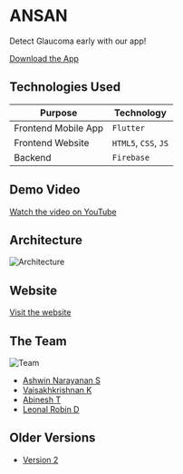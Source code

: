 # ANSAN

Detect Glaucoma early with our app!

[Download the App](https://github.com/Ashrockzzz2003/ansan_v3/releases/download/v3/app-release.apk)

## Technologies Used

| Purpose | Technology |
| ------- | ---------- |
| Frontend Mobile App | `Flutter` |
| Frontend Website | `HTML5`, `CSS`, `JS` |
| Backend | `Firebase` |

## Demo Video

[Watch the video on YouTube](https://youtu.be/vdqqqxFJ0Eg)

## Architecture

![Architecture](https://i.imgur.com/OHPk704.png)

## Website

[Visit the website](https://ansan.cb.amrita.edu)

## The Team

![Team](https://i.imgur.com/XjvKmJe.png)

- [Ashwin Narayanan S](https://ashrockzzz2003.github.io/portfolio/)
- [Vaisakhkrishnan K](https://www.linkedin.com/in/vaisakhkrishnan-k-2358b720b/)
- [Abinesh T](https://www.linkedin.com/in/abinesh-tamizhselvan-4732a8222/)
- [Leonal Robin D](https://www.linkedin.com/in/leonal-robin-47b681284/)

## Older Versions

- [Version 2](https://github.com/Ashrockzzz2003/ansan_v2)
